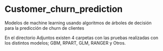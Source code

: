# Customer_churn_prediction
 Modelos de machine learning usando algoritmos de árboles de decisión para la predicción de churn de clientes

En el directorio Adjuntos existen 4 carpetas con las pruebas realizadas con los distintos modelos; GBM, RPART, GLM, RANGER y Otros. 
